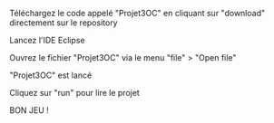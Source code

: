 Téléchargez le code appelé "Projet3OC" en cliquant sur "download" directement sur le repository

Lancez l'IDE Eclipse 

Ouvrez le fichier "Projet3OC" via le menu "file" > "Open file" 

"Projet3OC" est lancé 

Cliquez sur "run" pour lire le projet

BON JEU !
